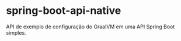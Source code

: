 # spring-boot-api-native

API de exemplo de configuração do GraalVM em uma API Spring Boot simples.
